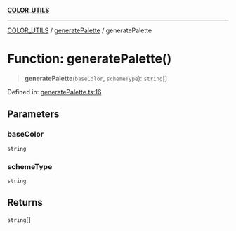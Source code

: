 [**COLOR_UTILS**](../../README.md)

***

[COLOR_UTILS](../../README.md) / [generatePalette](../README.md) / generatePalette

# Function: generatePalette()

> **generatePalette**(`baseColor`, `schemeType`): `string`[]

Defined in: [generatePalette.ts:16](https://github.com/dailker/everyutil/blob/88c583cdd8386be54599315f93f88880d20b94f3/src/color/generatePalette.ts#L16)

## Parameters

### baseColor

`string`

### schemeType

`string`

## Returns

`string`[]
